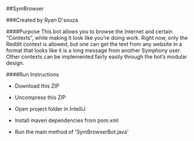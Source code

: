 ##SymBrowser

###Created by Ryan D'souza


####Purpose
This bot allows you to browse the Internet and certain “Contexts”, while making it look like you’re doing work.
Right now, only the Reddit context is allowed, but one can get the text from any website in a format that looks like it is a long message from another Symphony user.
Other contexts can be implemented fairly easily through the bot’s modular design.


####Run Instructions

- Download this ZIP 

- Uncompress this ZIP 

- Open project folder in IntelliJ 

- Install maven dependencies from pom.xml

- Run the main method of 'SymBrowserBot.java'

